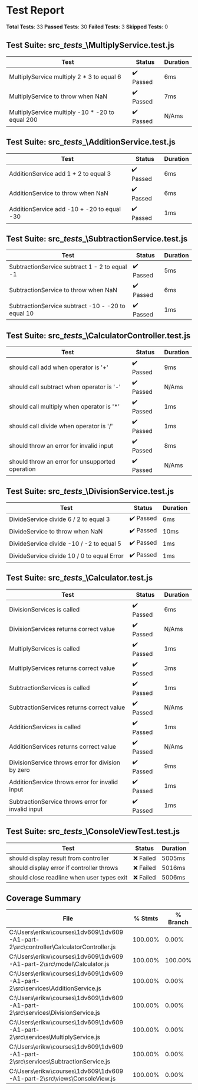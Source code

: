 # Test Report
**Total Tests**: 33
**Passed Tests**: 30
**Failed Tests**: 3
**Skipped Tests**: 0

## Test Suite: src\__tests__\MultiplyService.test.js
| Test | Status | Duration |
|------|--------|----------|
| MultiplyService multiply 2 * 3 to equal 6 | ✔️ Passed | 6ms |
| MultiplyService to throw when NaN | ✔️ Passed | 7ms |
| MultiplyService multiply -10 * -20 to equal 200 | ✔️ Passed | N/Ams |

## Test Suite: src\__tests__\AdditionService.test.js
| Test | Status | Duration |
|------|--------|----------|
| AdditionService add 1 + 2 to equal 3 | ✔️ Passed | 6ms |
| AdditionService to throw when NaN | ✔️ Passed | 6ms |
| AdditionService add -10 + -20 to equal -30 | ✔️ Passed | 1ms |

## Test Suite: src\__tests__\SubtractionService.test.js
| Test | Status | Duration |
|------|--------|----------|
| SubtractionService subtract 1 - 2 to equal -1 | ✔️ Passed | 5ms |
| SubtractionService to throw when NaN | ✔️ Passed | 6ms |
| SubtractionService subtract -10 - -20 to equal 10 | ✔️ Passed | 1ms |

## Test Suite: src\__tests__\CalculatorController.test.js
| Test | Status | Duration |
|------|--------|----------|
| should call add when operator is '+' | ✔️ Passed | 9ms |
| should call subtract when operator is '-' | ✔️ Passed | N/Ams |
| should call multiply when operator is '*' | ✔️ Passed | 1ms |
| should call divide when operator is '/' | ✔️ Passed | 1ms |
| should throw an error for invalid input | ✔️ Passed | 8ms |
| should throw an error for unsupported operation | ✔️ Passed | N/Ams |

## Test Suite: src\__tests__\DivisionService.test.js
| Test | Status | Duration |
|------|--------|----------|
| DivideService divide 6 / 2 to equal 3 | ✔️ Passed | 6ms |
| DivideService to throw when NaN | ✔️ Passed | 10ms |
| DivideService divide -10 / -2 to equal 5 | ✔️ Passed | 1ms |
| DivideService divide 10 / 0 to equal Error | ✔️ Passed | 1ms |

## Test Suite: src\__tests__\Calculator.test.js
| Test | Status | Duration |
|------|--------|----------|
| DivisionServices is called | ✔️ Passed | 6ms |
| DivisionServices returns correct value | ✔️ Passed | N/Ams |
| MultiplyServices is called | ✔️ Passed | 1ms |
| MultiplyServices returns correct value | ✔️ Passed | 3ms |
| SubtractionServices is called | ✔️ Passed | 1ms |
| SubtractionServices returns correct value | ✔️ Passed | N/Ams |
| AdditionServices is called | ✔️ Passed | 1ms |
| AdditionServices returns correct value | ✔️ Passed | N/Ams |
| DivisionService throws error for division by zero | ✔️ Passed | 9ms |
| AdditionService throws error for invalid input | ✔️ Passed | 1ms |
| SubtractionService throws error for invalid input | ✔️ Passed | 1ms |

## Test Suite: src\__tests__\ConsoleViewTest.test.js
| Test | Status | Duration |
|------|--------|----------|
| should display result from controller | ❌ Failed | 5005ms |
| should display error if controller throws | ❌ Failed | 5016ms |
| should close readline when user types exit | ❌ Failed | 5006ms |

## Coverage Summary
| File | % Stmts | % Branch | % Funcs | % Lines |
|------|---------|----------|---------|---------|
| C:\Users\erikw\courses\1dv609\1dv609-A1-part-2\src\controller\CalculatorController.js | 100.00% | 0.00% | 100.00% | 100.00% |
| C:\Users\erikw\courses\1dv609\1dv609-A1-part-2\src\model\Calculator.js | 100.00% | 100.00% | 100.00% | 100.00% |
| C:\Users\erikw\courses\1dv609\1dv609-A1-part-2\src\services\AdditionService.js | 100.00% | 0.00% | 100.00% | 100.00% |
| C:\Users\erikw\courses\1dv609\1dv609-A1-part-2\src\services\DivisionService.js | 100.00% | 0.00% | 100.00% | 100.00% |
| C:\Users\erikw\courses\1dv609\1dv609-A1-part-2\src\services\MultiplyService.js | 100.00% | 0.00% | 100.00% | 100.00% |
| C:\Users\erikw\courses\1dv609\1dv609-A1-part-2\src\services\SubtractionService.js | 100.00% | 0.00% | 100.00% | 100.00% |
| C:\Users\erikw\courses\1dv609\1dv609-A1-part-2\src\views\ConsoleView.js | 100.00% | 0.00% | 100.00% | 100.00% |

